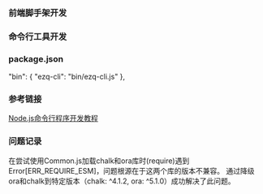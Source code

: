 
### 前端脚手架开发

### 命令行工具开发

### package.json
"bin": {
  "ezq-cli": "bin/ezq-cli.js"
},

### 参考链接
[Node.js命令行程序开发教程](https://www.kancloud.cn/kancloud/command-line-with-node/48657 "Node.js命令行程序开发教程")

### 问题记录
在尝试使用Common.js加载chalk和ora库时(require)遇到Error[ERR_REQUIRE_ESM]，问题根源在于这两个库的版本不兼容。
通过降级ora和chalk到特定版本（chalk: ^4.1.2, ora: ^5.1.0）成功解决了此问题。